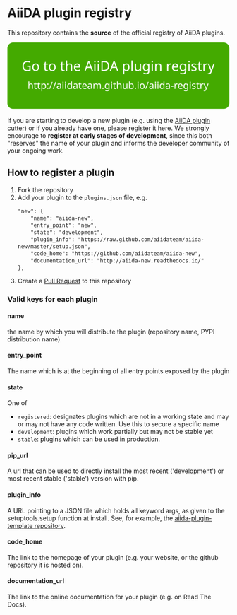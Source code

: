 # AiiDA plugin registry

This repository contains the **source** of the official registry of AiiDA plugins.

<p align="center">
 <a href="http://aiidateam.github.io/aiida-registry" rel="Go to the AiiDA plugin registry">
  <img src="make_ghpages/static/gotobutton.svg">
 </a>
 </p>

If you are starting to develop a new plugin
(e.g. using the [AiiDA plugin cutter](https://github.com/aiidateam/aiida-plugin-cutter))
 or if you already have one, please register it here.
We strongly encourage to **register at early stages of development**,
since this both "reserves" the name of your plugin and informs the developer
community of your ongoing work.

## How to register a plugin

1. Fork the repository
2. Add your plugin to the `plugins.json` file, e.g. 
    ```
    "new": {
        "name": "aiida-new",
        "entry_point": "new",
        "state": "development",
        "plugin_info": "https://raw.github.com/aiidateam/aiida-new/master/setup.json",
        "code_home": "https://github.com/aiidateam/aiida-new",
        "documentation_url": "http://aiida-new.readthedocs.io/"
    },
    ```
3. Create a [Pull Request](https://github.com/aiidateam/aiida-registry/pulls) to this repository

### Valid keys for each plugin

#### name
the name by which you will distribute the plugin (repository name, PYPI distribution name)

#### entry_point
The name which is at the beginning of all entry points exposed by the plugin

#### state
One of
* `registered`: designates plugins which are not in a working state and may or may not have any code written. Use this to secure a specific name
* `development`: plugins which work partially but may not be stable yet
* `stable`: plugins which can be used in production. 

#### pip_url
A url that can be used to directly install the most recent ('development') or most recent stable ('stable') version with pip.

#### plugin_info
A URL pointing to a JSON file which holds all keyword args, as given to the setuptools.setup function at install.
See, for example, the [aiida-plugin-template repository](http://github.com/aiidateam/aiida-plugin-template).

#### code_home
The link to the homepage of your plugin (e.g. your website, or the github repository it is hosted on).

#### documentation_url
The link to the online documentation for your plugin (e.g. on Read The Docs).
